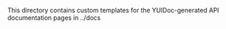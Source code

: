 This directory contains custom templates for the YUIDoc-generated API documentation pages in ../docs